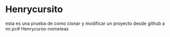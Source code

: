 # Henrycursito
esta es una prueba de como clonar y modificar un proyecto desde github a mi pc# Henrycurso-nomeleas
